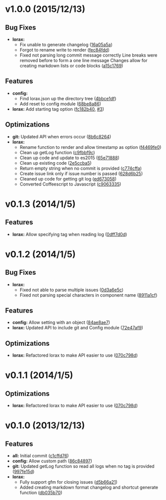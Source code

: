 # v1.0.0 (2015/12/13)
## Bug Fixes
- **lorax:**
  - Fix unable to generate changelog
  ([16a05a5a](https://github.com/adrianlee44/lorax/commit/16a05a5a5b00a115cfe427ffe20ace2a1351fddc))
  - Forgot to rename write to render
  ([fec84fdd](https://github.com/adrianlee44/lorax/commit/fec84fddcf308ce9bdd5bbd2d58f91ddbf09563d))
  - Fixed not parsing long commit message correctly Line breaks were removed before to form a one line message Changes allow for creating markdown lists or code blocks
  ([a15c1769](https://github.com/adrianlee44/lorax/commit/a15c1769c5bc0a96277bf08175d0de817282cf3f))

## Features
- **config:**
  - Find lorax.json up the directory tree
  ([4bbce1df](https://github.com/adrianlee44/lorax/commit/4bbce1df5e2b3713766487783c6001037432e572))
  - Add reset to config module
  ([68be8a86](https://github.com/adrianlee44/lorax/commit/68be8a86c191b61f2a3bfe63210409502ceea8f5))
- **lorax:** Add starting tag option
  ([fc182b40](https://github.com/adrianlee44/lorax/commit/fc182b404db196e6ed87788acf465652294504d0),
   [#3](https://github.com/adrianlee44/lorax/issues/3))

## Optimizations
- **git:** Updated API when errors occur
  ([8b6c8264](https://github.com/adrianlee44/lorax/commit/8b6c8264573a497b0eea5e79a1cc55891278a3cd))
- **lorax:**
  - Rename function to render and allow timestamp as option
  ([f4469fe0](https://github.com/adrianlee44/lorax/commit/f4469fe05409d5bfd0f8e45b778f590403b88c85))
  - Clean up getLog function
  ([c9fbbf9c](https://github.com/adrianlee44/lorax/commit/c9fbbf9c3fc5549f95ebdfb15a66a7c2150577ee))
  - Clean up code and update to es2015
  ([65e71888](https://github.com/adrianlee44/lorax/commit/65e718885e3dd3c39d1695d4b0261b68d7186ae6))
  - Clean up existing code
  ([2e5ccba5](https://github.com/adrianlee44/lorax/commit/2e5ccba5f9467a0d07678709bf009fdf211a5337))
  - Return empty string when no commit is provided
  ([c774cffa](https://github.com/adrianlee44/lorax/commit/c774cffa12e6c7aa6062d4b82f06de6c5676520e))
  - Create issue link only if issue number is passed
  ([628d6b25](https://github.com/adrianlee44/lorax/commit/628d6b25a20160a4257c9ba4d7183de71605607f))
  - Cleaned up code for getting git log
  ([ed673058](https://github.com/adrianlee44/lorax/commit/ed6730587bc9c1414910b3bccdc7240b8062f57b))
  - Converted Coffeescript to Javascript
  ([c9063335](https://github.com/adrianlee44/lorax/commit/c9063335435907228ba3cf6ac6a82e0d41374ff8))


# v0.1.3 (2014/1/5)
## Features
- **lorax:** Allow specifying tag when reading log
  ([0dff7d0d](https://github.com/adrianlee44/lorax/commit/0dff7d0d635ca5b920864cb73d0f4075227cf162))

# v0.1.2 (2014/1/5)
## Bug Fixes
- **lorax:**
  - Fixed not able to parse multiple issues
  ([0d3a6e5c](https://github.com/adrianlee44/lorax/commit/0d3a6e5cb07fcc117fe8bb4ce348a5818ca687b8))
  - Fixed not parsing special characters in component name
  ([8911a1cf](https://github.com/adrianlee44/lorax/commit/8911a1cfd8d43dfb5d78774697a51ee46c52bcbb))

## Features
- **config:** Allow setting with an object
  ([84ae8ae7](https://github.com/adrianlee44/lorax/commit/84ae8ae702ba831c59daf60fdb9874d012e20667))
- **lorax:** Updated API to include git and Config module
  ([72e47af9](https://github.com/adrianlee44/lorax/commit/72e47af9a37cf29baf807da53fde54f9e888ee47))

## Optimizations
- **lorax:** Refactored lorax to make API easier to use
  ([070c798d](https://github.com/adrianlee44/lorax/commit/070c798dc663bee0b0e44cef6893e21daf24fe4a))

# v0.1.1 (2014/1/5)
## Optimizations
- **lorax:** Refactored lorax to make API easier to use
  ([070c798d](https://github.com/adrianlee44/lorax/commit/070c798dc663bee0b0e44cef6893e21daf24fe4a))

# v0.1.0 (2013/12/13)
## Features
- **all:** Initial commit
  ([c1cffd76](https://github.com/adrianlee44/lorax/commit/c1cffd76f985bf267bb1983002ab368129a11735))
- **config:** Allow custom path
  ([86c84897](https://github.com/adrianlee44/lorax/commit/86c8489714c31414eef38a45c790f2ae54d3af74))
- **git:** Updated getLog function so read all logs when no tag is provided
  ([997fe15d](https://github.com/adrianlee44/lorax/commit/997fe15d42e5f59264edc7e8291c97785d5988f0))
- **lorax:**
  - Fully support gfm for closing issues
  ([d5b66a21](https://github.com/adrianlee44/lorax/commit/d5b66a21ccb423fc05d677364eac4b29d0ee95c0))
  - Added creating markdown format changelog and shortcut generate function
  ([db035b70](https://github.com/adrianlee44/lorax/commit/db035b701201c5f2db8434cb16ad1a337a9d616d))
